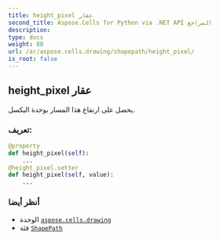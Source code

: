 ```yaml
---
title: height_pixel عقار
second_title: Aspose.Cells for Python via .NET API المراجع
description:
type: docs
weight: 80
url: /ar/aspose.cells.drawing/shapepath/height_pixel/
is_root: false
---
```

##  height_pixel عقار

يحصل على ارتفاع هذا المسار بوحدة البكسل.
###  تعريف:
```python
@property
def height_pixel(self):
    ...
@height_pixel.setter
def height_pixel(self, value):
    ...
```

###  أنظر أيضا
* الوحدة [`aspose.cells.drawing`](../../)
* فئة [`ShapePath`](/cells/python-net/ar/aspose.cells.drawing/shapepath)

